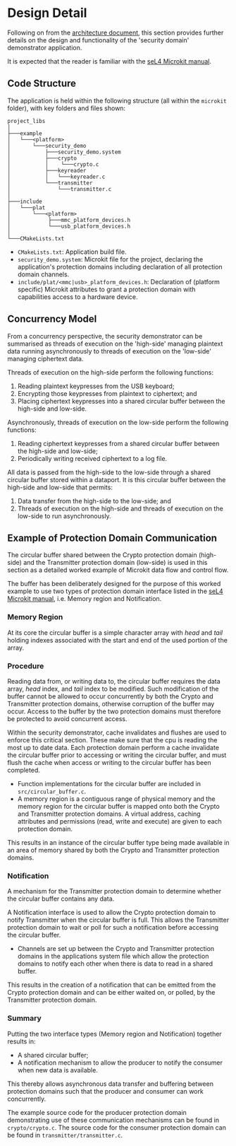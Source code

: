 # Design Detail

Following on from the [architecture document](architecture.md), this section provides further details on the design and functionality of the 'security domain' demonstrator application.

It is expected that the reader is familiar with the [seL4 Microkit manual](https://github.com/seL4/microkit/blob/main/docs/manual.md).

## Code Structure

The application is held within the following structure (all within the `microkit` folder), with key folders and files shown:

```text
project_libs
│
├───example
│   └───<platform>
│       └───security_demo
│           ├───security_demo.system
│           ├───crypto
│           │    └───crypto.c
│           ├───keyreader
│           │   └───keyreader.c
│           └───transmitter
│               └───transmitter.c
│      
├───include
│   └───plat
│       └───<platform>
│            ├───mmc_platform_devices.h
│            └───usb_platform_devices.h
│
└───CMakeLists.txt
```

- `CMakeLists.txt`: Application build file.
- `security_demo.system`: Microkit file for the project, declaring the application's protection domains including declaration of all protection domain channels.
- `include/plat/<mmc|usb>_platform_devices.h`: Declaration of (platform specific) Microkit attributes to grant a protection domain with capabilities access to a hardware device.

## Concurrency Model

From a concurrency perspective, the security demonstrator can be summarised as threads of execution on the 'high-side' managing plaintext data running asynchronously to threads of execution on the 'low-side' managing ciphertext data.

Threads of execution on the high-side perform the following functions:

1. Reading plaintext keypresses from the USB keyboard;
2. Encrypting those keypresses from plaintext to ciphertext; and
3. Placing ciphertext keypresses into a shared circular buffer between the high-side and low-side.

Asynchronously, threads of execution on the low-side perform the following functions:

1. Reading ciphertext keypresses from a shared circular buffer between the high-side and low-side;
2. Periodically writing received ciphertext to a log file.

All data is passed from the high-side to the low-side through a shared circular buffer stored within a dataport. It is this circular buffer between the high-side and low-side that permits:

1. Data transfer from the high-side to the low-side; and
2. Threads of execution on the high-side and threads of execution on the low-side to run asynchronously.

## Example of Protection Domain Communication

The circular buffer shared between the Crypto protection domain (high-side) and the Transmitter protection domain (low-side) is used in this section as a detailed worked example of Microkit data flow and control flow.

The buffer has been deliberately designed for the purpose of this worked example to use two types of protection domain interface listed in the [seL4 Microkit manual](https://github.com/sel4-cap/microkit-old/blob/main/docs/manual.md), i.e. Memory region and Notification.

### Memory Region

At its core the circular buffer is a simple character array with *head* and *tail* holding indexes associated with the start and end of the used portion of the array.

### Procedure

Reading data from, or writing data to, the circular buffer requires the data array, *head* index, and *tail* index to be modified. Such modification of the buffer cannot be allowed to occur concurrently by both the Crypto and Transmitter protection domains, otherwise corruption of the buffer may occur. Access to the buffer by the two protection domains must therefore be protected to avoid concurrent access.

Within the security demonstrator, cache invalidates and flushes are used to enforce this critical section. These make sure that the cpu is reading the most up to date data. Each protection domain perform a cache invalidate the circular buffer prior to accessing or writing the circular buffer, and must flush the cache when access or writing to the circular buffer has been completed.

- Function implementations for the circular buffer are included in `src/circular_buffer.c`.
- A memory region is a contiguous range of physical memory and the memory region for the circular buffer is mapped onto both the Crypto and Transmitter protection domains. A virtual address, caching attributes and permissions (read, write and execute) are given to each protection domain.

This results in an instance of the circular buffer type being made available in an area of memory shared by both the Crypto and Transmitter protection domains.

### Notification

A mechanism for the Transmitter protection domain to determine whether the circular buffer contains any data.

A Notification interface is used to allow the Crypto protection domain to notify Transmitter when the circular buffer is full. This allows the Transmitter protection domain to wait or poll for such a notification before accessing the circular buffer.

- Channels are set up between the Crypto and Transmitter protection domains in the applications system file which allow the protection domains to notify each other when there is data to read in a shared buffer.

This results in the creation of a notification that can be emitted from the Crypto protection domain and can be either waited on, or polled, by the Transmitter protection domain.

### Summary

Putting the two interface types (Memory region and Notification) together results in:

- A shared circular buffer;
- A notification mechanism to allow the producer to notify the consumer when new data is available.

This thereby allows asynchronous data transfer and buffering between protection domains such that the producer and consumer can work concurrently.

The example source code for the producer protection domain demonstrating use of these communication mechanisms can be found in `crypto/crypto.c`. The source code for the consumer protection domain can be found in `transmitter/transmitter.c`.
